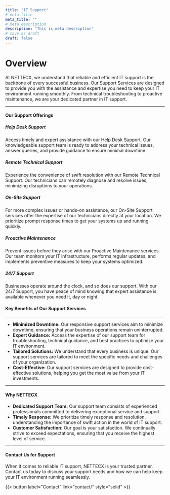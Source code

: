 ```yaml
---
title: "IT Support"
# meta title
meta_title: ""
# meta description
description: "This is meta description"
# save as draft
draft: false
---
```


# Overview

At NETTECX, we understand that reliable and efficient IT support is the backbone of every successful business. Our Support Services are designed to provide you with the assistance and expertise you need to keep your IT environment running smoothly. From technical troubleshooting to proactive maintenance, we are your dedicated partner in IT support.

<hr>

#### Our Support Offerings
##### Help Desk Support

Access timely and expert assistance with our Help Desk Support. Our knowledgeable support team is ready to address your technical issues, answer queries, and provide guidance to ensure minimal downtime.

#####  Remote Technical Support

Experience the convenience of swift resolution with our Remote Technical Support. Our technicians can remotely diagnose and resolve issues, minimizing disruptions to your operations.

##### On-Site Support

For more complex issues or hands-on assistance, our On-Site Support services offer the expertise of our technicians directly at your location. We prioritize prompt response times to get your systems up and running quickly.

##### Proactive Maintenance

Prevent issues before they arise with our Proactive Maintenance services. Our team monitors your IT infrastructure, performs regular updates, and implements preventive measures to keep your systems optimized.

##### 24/7 Support

Businesses operate around the clock, and so does our support. With our 24/7 Support, you have peace of mind knowing that expert assistance is available whenever you need it, day or night.

#### Key Benefits of Our Support Services

<hr>

- **Minimized Downtime:** Our responsive support services aim to minimize downtime, ensuring that your business operations remain uninterrupted.
- **Expert Guidance:** Access the expertise of our support team for troubleshooting, technical guidance, and best practices to optimize your IT environment.
- **Tailored Solutions:** We understand that every business is unique. Our support services are tailored to meet the specific needs and challenges of your organization.
- **Cost-Effective:** Our support services are designed to provide cost-effective solutions, helping you get the most value from your IT investments.

<hr>

#### Why NETTECX

- **Dedicated Support Team:** Our support team consists of experienced professionals committed to delivering exceptional service and support.
- **Timely Response:** We prioritize timely response and resolution, understanding the importance of swift action in the world of IT support.
- **Customer Satisfaction:** Our goal is your satisfaction. We continually strive to exceed expectations, ensuring that you receive the highest level of service.

<hr>

#### Contact Us for Support

When it comes to reliable IT support, NETTECX is your trusted partner. Contact us today to discuss your support needs and how we can help keep your IT environment running seamlessly.

{{< button label="Contact" link="contact/" style="solid" >}}